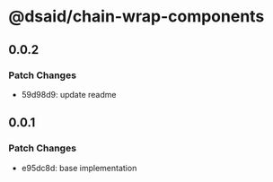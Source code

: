 # @dsaid/chain-wrap-components

## 0.0.2

### Patch Changes

- 59d98d9: update readme

## 0.0.1

### Patch Changes

- e95dc8d: base implementation
